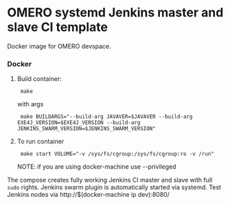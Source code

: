 OMERO systemd Jenkins master and slave CI template
=========================================

Docker image for OMERO devspace.

###  Docker

1. Build container:

        make

    with args

        make BUILDARGS="--build-arg JAVAVER=$JAVAVER --build-arg EXE4J_VERSION=$EXE4J_VERSION --build-arg JENKINS_SWARM_VERSION=$JENKINS_SWARM_VERSION"
2. To run container

        make start VOLUME="-v /sys/fs/cgroup:/sys/fs/cgroup:ro -v /run"

    NOTE: if you are using docker-machine use --privileged

The compose creates fully working Jenkins CI master and slave with full `sudo` rights. Jenkins swarm plugin is automatically started via systemd. Test Jenkins nodes via http://$(docker-machine ip dev):8080/
